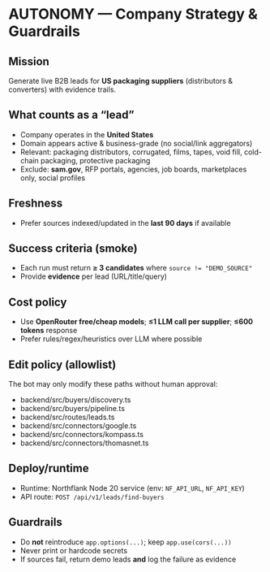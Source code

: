 # AUTONOMY — Company Strategy & Guardrails

## Mission
Generate live B2B leads for **US packaging suppliers** (distributors & converters) with evidence trails.

## What counts as a “lead”
- Company operates in the **United States**
- Domain appears active & business-grade (no social/link aggregators)
- Relevant: packaging distributors, corrugated, films, tapes, void fill, cold-chain packaging, protective packaging
- Exclude: **sam.gov**, RFP portals, agencies, job boards, marketplaces only, social profiles

## Freshness
- Prefer sources indexed/updated in the **last 90 days** if available

## Success criteria (smoke)
- Each run must return **≥ 3 candidates** where `source != "DEMO_SOURCE"`
- Provide **evidence** per lead (URL/title/query)

## Cost policy
- Use **OpenRouter free/cheap models**; **≤1 LLM call per supplier**; **≤600 tokens** response
- Prefer rules/regex/heuristics over LLM where possible

## Edit policy (allowlist)
The bot may only modify these paths without human approval:
- backend/src/buyers/discovery.ts
- backend/src/buyers/pipeline.ts
- backend/src/routes/leads.ts
- backend/src/connectors/google.ts
- backend/src/connectors/kompass.ts
- backend/src/connectors/thomasnet.ts

## Deploy/runtime
- Runtime: Northflank Node 20 service (env: `NF_API_URL`, `NF_API_KEY`)
- API route: `POST /api/v1/leads/find-buyers`

## Guardrails
- Do **not** reintroduce `app.options(...)`; keep `app.use(cors(...))`
- Never print or hardcode secrets
- If sources fail, return demo leads **and** log the failure as evidence
